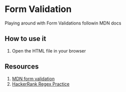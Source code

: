 # Form Validation

Playing around with Form Validations followin MDN docs

## How to use it

1. Open the HTML file in your browser

## Resources
1. [MDN form validation](https://developer.mozilla.org/en-US/docs/Learn/HTML/Forms/Form_validation)
2. [HackerRank Regex Practice](https://www.hackerrank.com/domains/regex)
